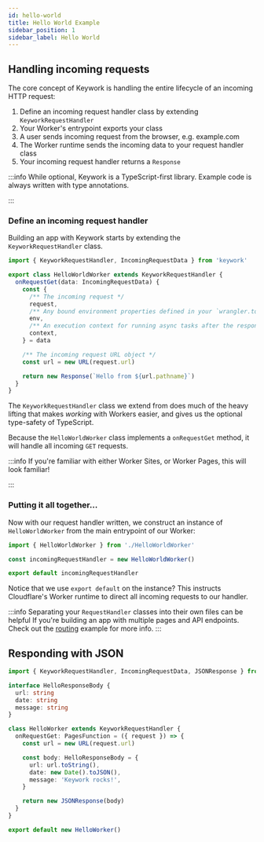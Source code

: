 ```yaml
---
id: hello-world
title: Hello World Example
sidebar_position: 1
sidebar_label: Hello World
---
```


## Handling incoming requests

The core concept of Keywork is handling the entire lifecycle of an incoming HTTP request:

1. Define an incoming request handler class by extending `KeyworkRequestHandler`
2. Your Worker's entrypoint exports your class
3. A user sends incoming request from the browser, e.g. example.com
4. The Worker runtime sends the incoming data to your request handler class
5. Your incoming request handler returns a `Response`

:::info
While optional, Keywork is a TypeScript-first library.
Example code is always written with type annotations.

:::

### Define an incoming request handler

Building an app with Keywork starts by extending the `KeyworkRequestHandler` class.

```ts title=workers/HelloWorld.ts
import { KeyworkRequestHandler, IncomingRequestData } from 'keywork'

export class HelloWorldWorker extends KeyworkRequestHandler {
  onRequestGet(data: IncomingRequestData) {
    const {
      /** The incoming request */
      request,
      /** Any bound environment properties defined in your `wrangler.toml` file */
      env,
      /** An execution context for running async tasks after the response is sent. */
      context,
    } = data

    /** The incoming request URL object */
    const url = new URL(request.url)

    return new Response(`Hello from ${url.pathname}`)
  }
}
```

The `KeyworkRequestHandler` class we extend from does much of the heavy lifting
that makes _working_ with Workers easier, and gives us the optional type-safety of TypeScript.

Because the `HelloWorldWorker` class implements a `onRequestGet` method,
it will handle all incoming `GET` requests.

:::info
If you're familiar with either Worker Sites, or Worker Pages, this will look familiar!

:::

### Putting it all together...

Now with our request handler written,
we construct an instance of `HelloWorldWorker` from the main entrypoint of our Worker:

```ts title=workers/_worker.ts
import { HelloWorldWorker } from './HelloWorldWorker'

const incomingRequestHandler = new HelloWorldWorker()

export default incomingRequestHandler
```

Notice that we use `export default` on the instance?
This instructs Cloudflare's Worker runtime to direct all incoming requests to our handler.

:::info
Separating your `RequestHandler` classes into their own files can be helpful
If you're building an app with multiple pages and API endpoints.
Check out the [routing](./routing) example for more info.
:::

## Responding with JSON

```ts title=worker.ts
import { KeyworkRequestHandler, IncomingRequestData, JSONResponse } from 'keywork'

interface HelloResponseBody {
  url: string
  date: string
  message: string
}

class HelloWorker extends KeyworkRequestHandler {
  onRequestGet: PagesFunction = ({ request }) => {
    const url = new URL(request.url)

    const body: HelloResponseBody = {
      url: url.toString(),
      date: new Date().toJSON(),
      message: 'Keywork rocks!',
    }

    return new JSONResponse(body)
  }
}

export default new HelloWorker()
```
